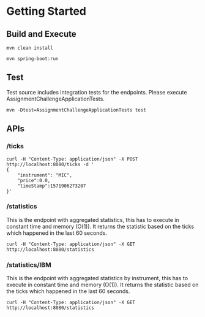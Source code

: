 # Getting Started


## Build and Execute

```
mvn clean install

mvn spring-boot:run 
```

## Test

Test source includes integration tests for the endpoints. Please execute AssignmentChallengeApplicationTests.

```
mvn -Dtest=AssignmentChallengeApplicationTests test
```

## APIs

### /ticks
```
curl -H "Content-Type: application/json" -X POST http://localhost:8080/ticks -d '
{
	"instrument": "MIC",
	"price":0.0,
	"timeStamp":1571906273207
}'
```
### /statistics
This is the endpoint with aggregated statistics, this has to execute in constant time and memory (O(1)). It returns the statistic based on the ticks which happened in the last 60 seconds.

```
curl -H "Content-Type: application/json" -X GET http://localhost:8080/statistics
```

### /statistics/IBM
This is the  endpoint with aggregated statistics by instrument, this has to execute in constant time and memory (O(1)). It returns the statistic based on the ticks which happened in the last 60 seconds.

```
curl -H "Content-Type: application/json" -X GET http://localhost:8080/statistics
```
